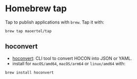 # Homebrew tap

Tap to publish applications with `brew`. Tap it with:

```bash
brew tap maoertel/tap
```

## hoconvert

- [hoconvert](https://github.com/maoertel/hoconvert): CLI tool to convert HOCON into JSON or YAML.
- install for `macOS/amd64`, `macOS/arm64` or `linux/amd64` with:

```bash
brew install hoconvert
```
